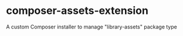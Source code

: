 composer-assets-extension
=========================

A custom Composer installer to manage "library-assets" package type
